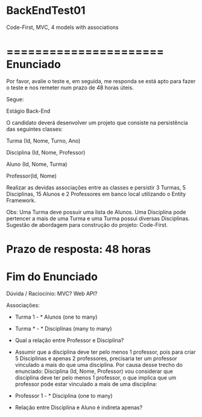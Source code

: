 # BackEndTest01
Code-First, MVC, 4 models with associations


======================
Enunciado
======================
Por favor, avalie o teste e, em seguida, me responda se está apto para
fazer o teste e nos remeter num prazo de 48 horas úteis.

Segue:

Estágio Back-End

 O candidato deverá desenvolver um projeto que consiste na persistência
das seguintes classes:

Turma (Id, Nome, Turno, Ano)

Disciplina (Id, Nome, Professor)

Aluno (Id, Nome, Turma)

Professor(Id, Nome)

Realizar as devidas associações entre as classes e persistir 3 Turmas, 5
Disciplinas,  15 Alunos e 2 Professores em banco local utilizando o Entity
Framework.

Obs: Uma Turma deve possuir uma lista de Alunos. Uma Disciplina pode
pertencer a mais de uma Turma e uma Turma possui diversas Disciplinas.
Sugestão de abordagem para construção do projeto: Code-First.

Prazo de resposta: 48 horas
======================
Fim do Enunciado
======================
Dúvida / Raciocínio:
MVC? Web API?


Associações:
* Turma 1 - * Alunos (one to many)
* Turma * - * Disciplinas (many to many)


* Qual a relação entre Professor e Disciplina?


*	Assumir que a disciplina deve ter pelo menos 1 professor, pois para criar
5 Disciplinas e apenas 2 professores, precisaria ter um professor vinculado a mais do que uma disciplina.
Por causa desse trecho do enunciado: Disciplina (Id, Nome, Professor)
vou considerar que disciplina deve ter pelo menos 1 professor, o que implica
que um professor pode estar vinculado a mais de uma disciplina:

* Professor 1 - * Disciplina (one to many)


* Relação entre Disciplina e Aluno é indireta apenas?


